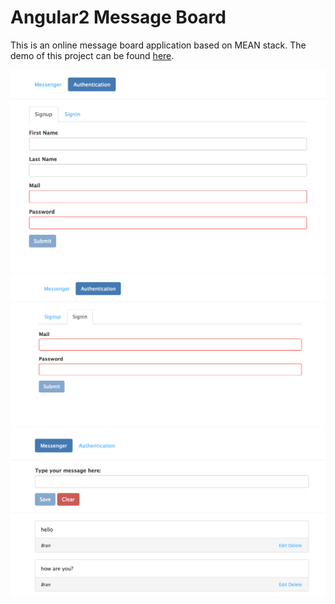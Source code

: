 # Angular2 Message Board

This is an online message board application based on MEAN stack. The demo of this project can be found [here](https://angular2-message-board.herokuapp.com/).

![demo](https://github.com/bambrow/angular2-message-board/raw/master/screenshots/s1.png)
![demo](https://github.com/bambrow/angular2-message-board/raw/master/screenshots/s2.png)
![demo](https://github.com/bambrow/angular2-message-board/raw/master/screenshots/s3.png)
